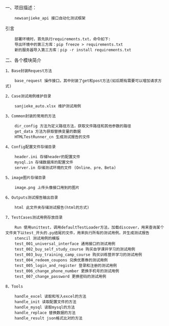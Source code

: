 一、项目描述：

        newsanjieke_api 接口自动化测试框架
引言
        
        部署环境时，首先执行requirements.txt，命令如下:
        导出环境中的第三方库：pip freeze > requirements.txt
        新的服务器导入第三方库：pip -r install requirements.txt
    
二、各个模块简介

    1、Base封装Request方法
    
        base_request 操作接口，其中封装了get和post方法(如后期有需要可以增加请求方式)
    
    2、Case测试用例维护目录
    
        sanjieke_auto.xlsx 维护测试用例

    3、Common封装的常用的方法
        
        dir_config 方法为定义路径方法，获取文件路径和其他参数的路径
        get_data 方法为获取替换变量的数据
        HTMLTestRunner_cn 生成测试报告的文件
        
    4、Config配置文件存储目录
    
        header.ini 存储header的配置文件
        mysql.in 存储数据库的配置文件
        server.in 存储测试环境的文件 (Online、pre、Beta)

    5、image图片存储目录
    
        image.png 上传头像接口用到的图片
        
    6、Outputs测试报告输出目录
    
        html 此文件夹存储测试报告(html的方式)
        
    7、TestCases测试用例存放目录
    
        Run 使用unittest，调用defaultTestLoader方法，加载discover，用来查询某个文件夹下以test_开头的.py结尾的文件，用来执行所有的测试用例，并生成测试报告
        stencil 测试用例的模版
        test_001_universal_interface 通用接口的测试用例
        test_002_buy_self_study_course 购买自学课并学习的测试用例
        test_003_buy_training_camp_course 购买训练营并学习的测试用例
        test_004_redeem_coupons 兑换优惠券的测试用例
        test_005_login_and_register 登录和注册的测试用例
        test_006_change_phone_number 更换手机号的测试用例
        test_007_change_password 更换密码的测试用例
       
    8、Tools
    
        handle_excel 读取和写入excel的方法
        handle_init 读取配置文件的方法
        handle_mysql 读取mysql的方法
        handle_replace 替换数据的方法
        handle_result json格式比对的方法
